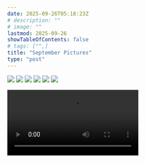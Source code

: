 ```yaml
---
date: 2025-09-26T05:18:23Z
# description: ""
# image: ""
lastmod: 2025-09-26
showTableOfContents: false
# tags: ["",]
title: "September Pictures"
type: "post"
---
```


![](https://zulu.hallotron.fyi/blogMedia/photos/September/optimized/DSCF2260.JPG)
![](https://zulu.hallotron.fyi/blogMedia/photos/September/optimized/DSCF2451.JPG)
![](https://zulu.hallotron.fyi/blogMedia/photos/September/optimized/image.png)
![](https://zulu.hallotron.fyi/blogMedia/photos/September/optimized/kaczk3.png)
![](https://zulu.hallotron.fyi/blogMedia/photos/September/optimized/kaczka.png)
![](https://zulu.hallotron.fyi/blogMedia/photos/September/optimized/kaczka2.png)


<video controls>
  <source src="https://zulu.hallotron.fyi/blogMedia/photos/September/stabilized.mp4" type="video/mp4">
  Your browser does not support the video tag.
</video>



